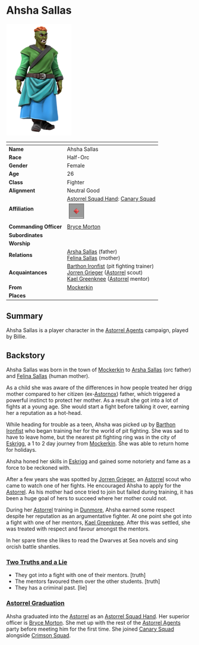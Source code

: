 # Ahsha Sallas

<img src="../../images/people/ahsha-sallas.png" height="300" />

| []() | |
| --- | --- |
| **Name** | Ahsha Sallas |
| **Race** | Half-Orc |
| **Gender** | Female |
| **Age** | 26 |
| **Class** | Fighter |
| **Alignment** | Neutral Good |
| **Affiliation** | [Astorrel Squad Hand](../civilisations/kingdom-of-astor/organisations/astorrel/ranks/2-squad-hand.md): [Canary Squad](../civilisations/kingdom-of-astor/organisations/astorrel/squads/canary.md)<br /><img src="../../images/ranks/astorrel-2-squad-hand.png" height="50" /> |
| **Commanding Officer** | [Bryce Morton](bryce-morton.md) |
| **Subordinates** | |
| **Worship** | |
| **Relations** | [Arsha Sallas](arsha-sallas.md) (father)<br />[Felina Sallas](felina-sallas.md) (mother) |
| **Acquaintances** | [Barthon Ironfist](barthon-ironfist.md) (pit fighting trainer)<br />[Jorren Grieger](jorren-grieger.md) ([Astorrel](../civilisations/kingdom-of-astor/organisations/astorrel/README.md) scout)<br />[Kael Greenknee](kael-greenknee.md) ([Astorrel](../civilisations/kingdom-of-astor/organisations/astorrel/README.md) mentor) |
| **From** | [Mockerkin](../places/towns/mockerkin.md)  |
| **Places** | |

## Summary

Ahsha Sallas is a player character in the [Astorrel Agents](../../campaigns/astorrel-agents/README.md) campaign, played by Billie.

## Backstory

Ahsha Sallas was born in the town of [Mockerkin](../places/towns/mockerkin.md) to [Arsha Sallas](arsha-sallas.md) (orc father) and [Felina Sallas](felina-sallas.md) (human mother).

As a child she was aware of the differences in how people treated her drigg mother compared to her citizen (ex-[Astornox](../civilisations/kingdom-of-astor/organisations/astornox/README.md)) father, which triggered a powerful instinct to protect her mother. As a result she got into a lot of fights at a young age. She would start a fight before talking it over, earning her a reputation as a hot-head.

While heading for trouble as a teen, Ahsha was picked up by [Barthon Ironfist](barthon-ironfist.md) who began training her for the world of pit fighting. She was sad to have to leave home, but the nearest pit fighting ring was in the city of [Eskrigg](../places/cities/eskrigg.md), a 1 to 2 day journey from [Mockerkin](../places/towns/mockerkin.md). She was able to return home for holidays.

Ahsha honed her skills in [Eskrigg](../places/cities/eskrigg.md) and gained some notoriety and fame as a force to be reckoned with.

After a few years she was spotted by [Jorren Grieger](jorren-grieger.md), an [Astorrel](../civilisations/kingdom-of-astor/organisations/astorrel/README.md) scout who came to watch one of her fights. He encouraged Ahsha to apply for the [Astorrel](../civilisations/kingdom-of-astor/organisations/astorrel/README.md). As his mother had once tried to join but failed during training, it has been a huge goal of hers to succeed where her mother could not.

During her [Astorrel](../civilisations/kingdom-of-astor/organisations/astorrel/README.md) training in [Dunmore](../places/cities/dunmore.md), Ahsha earned some respect despite her reputation as an argumentative fighter. At one point she got into a fight with one of her mentors, [Kael Greenknee](kael-greenknee.md). After this was settled, she was treated with respect and favour amongst the mentors.

In her spare time she likes to read the Dwarves at Sea novels and sing orcish battle shanties.

### [Two Truths and a Lie](../../campaigns/astorrel-agents/two-truths-and-a-lie.md)

- They got into a fight with one of their mentors. [truth]
- The mentors favoured them over the other students. [truth]
- They has a criminal past. [lie]

### [Astorrel Graduation](../../campaigns/astorrel-agents/storylines/astorrel-graduation.md)

Ahsha graduated into the [Astorrel](../civilisations/kingdom-of-astor/organisations/astorrel/README.md) as an [Astorrel Squad Hand](../civilisations/kingdom-of-astor/organisations/astorrel/ranks/2-squad-hand.md). Her superior officer is [Bryce Morton](bryce-morton.md). She met up with the rest of the [Astorrel Agents](../../campaigns/astorrel-agents/README.md) party before meeting him for the first time. She joined [Canary Squad](../civilisations/kingdom-of-astor/organisations/astorrel/squads/canary.md) alongside [Crimson Squad](../civilisations/kingdom-of-astor/organisations/astorrel/squads/ruby.md).
